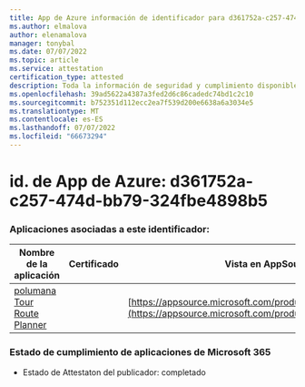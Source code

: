 ```yaml
---
title: App de Azure información de identificador para d361752a-c257-474d-bb79-324fbe4898b5
ms.author: elmalova
author: elenamalova
manager: tonybal
ms.date: 07/07/2022
ms.topic: article
ms.service: attestation
certification_type: attested
description: Toda la información de seguridad y cumplimiento disponible para d361752a-c257-474d-bb79-324fbe4898b5.
ms.openlocfilehash: 39ad5622a4387a3fed2d6c86cadedc74bd1c2c10
ms.sourcegitcommit: b752351d112ecc2ea7f539d200e6638a6a3034e5
ms.translationtype: MT
ms.contentlocale: es-ES
ms.lasthandoff: 07/07/2022
ms.locfileid: "66673294"
---
```

# <a name="azure-app-id-d361752a-c257-474d-bb79-324fbe4898b5"></a>id. de App de Azure: d361752a-c257-474d-bb79-324fbe4898b5


### <a name="apps-associated-with-this-id"></a>Aplicaciones asociadas a este identificador:
| **Nombre de la aplicación** | **Certificado** | **Vista en AppSource** |
|--------------|---------------|-----------------------|
| [polumana Tour Route Planner](../forward/WA200004331.md) |  | [https://appsource.microsoft.com/product/office/WA200004331](https://appsource.microsoft.com/product/office/WA200004331) |

### <a name="microsoft-365-app-compliance-status"></a>Estado de cumplimiento de aplicaciones de Microsoft 365
- Estado de Attestaton del publicador: completado
